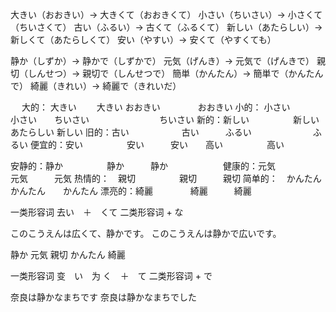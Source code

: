 大きい（おおきい）→ 大きくて（おおきくて）
小さい（ちいさい）→ 小さくて（ちいさくて）
古い（ふるい）→ 古くて（ふるくて）
新しい（あたらしい）→ 新しくて（あたらしくて）
安い（やすい）→ 安くて（やすくても）


静か（しずか）→ 静かで（しずかで）
元気（げんき）→ 元気で（げんきで）
親切（しんせつ）→ 親切で（しんせつで）
簡単（かんたん）→ 簡単で（かんたんで）
綺麗（きれい）→ 綺麗で（きれいだ）

　
大的： 大きい    　　大きい   おおきい      　　　　おおきい
小的： 小さい　　　　小さい　　ちいさい　　　　　　　　ちいさい
新的：新しい　　　　　新しい　　あたらしい          新しい
旧的：古い　　　　　　古い　　　ふるい　　　　　　　ふるい
便宜的：安い　　　　　安い　　　安い　　高い　　　　　高い
　

安静的：静か　　　　　静か　　　静か　　　　　　
健康的：元気　　　　　元気　　　元気
热情的：　親切　　　　　親切　　　親切
简单的：　かんたん　　　かんたん　　かんたん
漂亮的：綺麗  　　　　綺麗　　　綺麗

一类形容词 去い　＋　くて
二类形容词 + な

このこうえんは広くて、静かです。
このこうえんは静かで広いです。


静か
元気
親切
かんたん
綺麗

一类形容词 变　い　为 く　＋　て
二类形容词 + で

奈良は静かなまちです
奈良は静かなまちでした
